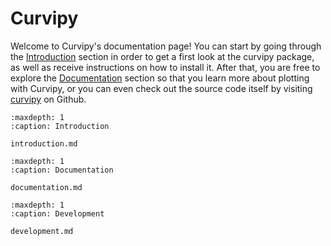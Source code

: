 # Curvipy

Welcome to Curvipy's documentation page! You can start by going through the [Introduction](introduction.md) section in order to get a first look at the curvipy package, as well as receive instructions on how to install it. After that, you are free to explore the [Documentation](documentation.md) section so that you learn more about plotting with Curvipy, or you can even check out the source code itself by visiting [curvipy](https://github.com/dylannalex/curvipy) on Github.

```{toctree}
:maxdepth: 1
:caption: Introduction

introduction.md
```

```{toctree}
:maxdepth: 1
:caption: Documentation

documentation.md
```

```{toctree}
:maxdepth: 1
:caption: Development

development.md
```
